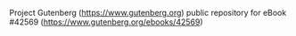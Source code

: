 Project Gutenberg (https://www.gutenberg.org) public repository for eBook #42569 (https://www.gutenberg.org/ebooks/42569)
